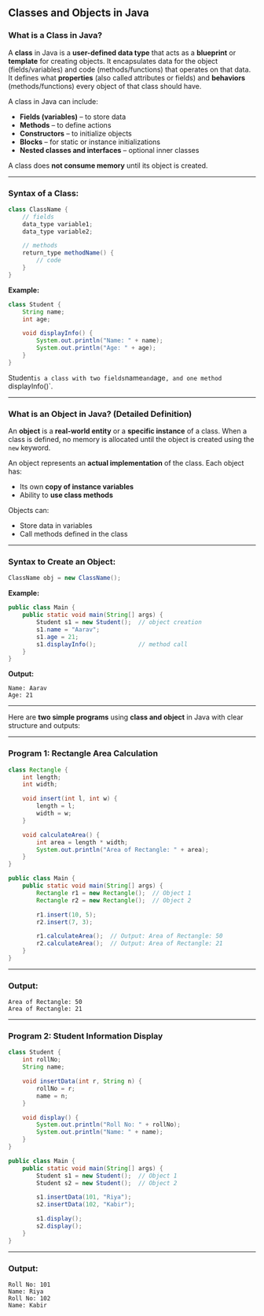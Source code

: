 ## **Classes and Objects in Java**


### **What is a Class in Java?**

A **class** in Java is a **user-defined data type** that acts as a **blueprint** or **template** for creating objects. It encapsulates data for the object (fields/variables) and code (methods/functions) that operates on that data. It defines what **properties** (also called attributes or fields) and **behaviors** (methods/functions) every object of that class should have.

A class in Java can include:
- **Fields (variables)** – to store data
- **Methods** – to define actions
- **Constructors** – to initialize objects
- **Blocks** – for static or instance initializations
- **Nested classes and interfaces** – optional inner classes

A class does **not consume memory** until its object is created.

---

### **Syntax of a Class:**
```java
class ClassName {
    // fields
    data_type variable1;
    data_type variable2;

    // methods
    return_type methodName() {
        // code
    }
}
```

**Example:**
```java
class Student {
    String name;
    int age;

    void displayInfo() {
        System.out.println("Name: " + name);
        System.out.println("Age: " + age);
    }
}
```
Student` is a class with two fields `name` and `age`, and one method `displayInfo()`.

---

### **What is an Object in Java? (Detailed Definition)**

An **object** is a **real-world entity** or a **specific instance** of a class. When a class is defined, no memory is allocated until the object is created using the `new` keyword.

An object represents an **actual implementation** of the class. Each object has:
- Its own **copy of instance variables**
- Ability to **use class methods**

Objects can:
- Store data in variables
- Call methods defined in the class

---

### **Syntax to Create an Object:**
```java
ClassName obj = new ClassName();
```

**Example:**
```java
public class Main {
    public static void main(String[] args) {
        Student s1 = new Student();  // object creation
        s1.name = "Aarav";
        s1.age = 21;
        s1.displayInfo();            // method call
    }
}
```

**Output:**
```
Name: Aarav
Age: 21
```

---
Here are **two simple programs** using **class and object** in Java with clear structure and outputs:

---

### **Program 1: Rectangle Area Calculation**

```java
class Rectangle {
    int length;
    int width;

    void insert(int l, int w) {
        length = l;
        width = w;
    }

    void calculateArea() {
        int area = length * width;
        System.out.println("Area of Rectangle: " + area);
    }
}

public class Main {
    public static void main(String[] args) {
        Rectangle r1 = new Rectangle();  // Object 1
        Rectangle r2 = new Rectangle();  // Object 2

        r1.insert(10, 5);
        r2.insert(7, 3);

        r1.calculateArea();  // Output: Area of Rectangle: 50
        r2.calculateArea();  // Output: Area of Rectangle: 21
    }
}
```

---

### **Output:**
```
Area of Rectangle: 50
Area of Rectangle: 21
```

---

### **Program 2: Student Information Display**

```java
class Student {
    int rollNo;
    String name;

    void insertData(int r, String n) {
        rollNo = r;
        name = n;
    }

    void display() {
        System.out.println("Roll No: " + rollNo);
        System.out.println("Name: " + name);
    }
}

public class Main {
    public static void main(String[] args) {
        Student s1 = new Student();  // Object 1
        Student s2 = new Student();  // Object 2

        s1.insertData(101, "Riya");
        s2.insertData(102, "Kabir");

        s1.display();
        s2.display();
    }
}
```
---

### **Output:**
```
Roll No: 101
Name: Riya
Roll No: 102
Name: Kabir
```
